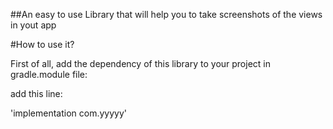 ##An easy to use Library that will help you to take screenshots of the views in yout app



#How to use it?



First of all, add the dependency of this library to your project in gradle.module file:

add this line:

'implementation com.yyyyy'

